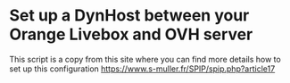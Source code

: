 # Set up a DynHost between your Orange Livebox and OVH server

This script is a copy from this site where you can find more details how to set up this configuration https://www.s-muller.fr/SPIP/spip.php?article17

